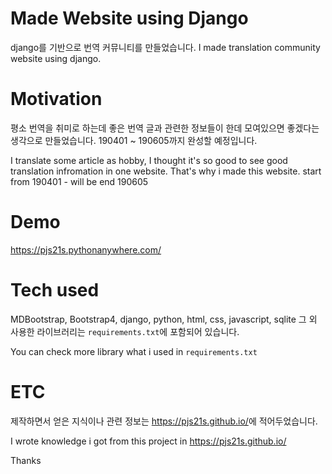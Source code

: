 # Made Website using Django

django를 기반으로 번역 커뮤니티를 만들었습니다.
I made translation community website using django.

# Motivation

평소 번역을 취미로 하는데 좋은 번역 글과 관련한 정보들이 한데 모여있으면 좋겠다는 생각으로 만들었습니다.
190401 ~ 190605까지 완성할 예정입니다.

I translate some article as hobby, I thought it's so good to see good translation infromation in one website.
That's why i made this website.
start from 190401 - will be end 190605

# Demo

<https://pjs21s.pythonanywhere.com/>

# Tech used

MDBootstrap, Bootstrap4, django, python, html, css, javascript, sqlite
그 외 사용한 라이브러리는 `requirements.txt`에 포함되어 있습니다.

You can check more library what i used in `requirements.txt`

# ETC

제작하면서 얻은 지식이나 관련 정보는 <https://pjs21s.github.io/>에 적어두었습니다.

I wrote knowledge i got from this project in <https://pjs21s.github.io/>

Thanks
